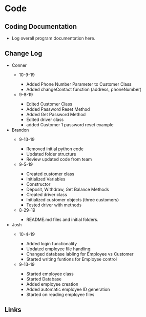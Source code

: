 <h1>Code</h1>

<h2>Coding Documentation</h2>
<ul>
	<li>Log overall program documentation here.</li>
</ul>

<h2>Change Log</h2>
<ul>
	<li>Conner</li>
	<ul>
		<li>10-9-19</li>
		<ul> 
		    	<li>Added Phone Number Parameter to Customer Class</li>
		    	<li>Added changeContact function (address, phoneNumber)</li>
		</ul>	
		<li>9-8-19</li>
		<ul> 
		    	<li>Edited Customer Class</li>
		    	<li>Added Password Reset Method</li>
		    	<li>Added Get Password Method</li>
		    	<li>Edited driver class</li>
		    	<li>added Customer 1 password reset example</li>
		</ul>	
	</ul>      
	<li>Brandon</li>
        <ul>
		<li>9-13-19</li>
		<ul>
			<li>Removed initial python code</li>
			<li>Updated folder structure</li>
			<li>Review updated code from team</li>	
		</ul>	
            	<li>9-5-19</li>
            	<ul> 
            		<li>Created customer class</li>
                    	<li>Initialized Variables</li>
                    	<li>Constructor</li>
                    	<li>Deposit, Withdraw, Get Balance Methods</li>
                    	<li>Created driver class</li>
                    	<li>Initialized customer objects (three customers)</li>
                    	<li>Tested driver with methods</li>
                </ul>			
		<li>8-29-19</li>
		<ul>
			 <li>README.md files and initial folders.</li>	
		</ul>	
	</ul>
	<li>Josh</li>
	<ul>
		<li>10-4-19</li>
		<ul>
			<li>Added login functionality</li>
			<li>Updated employee file handling</li>
			<li>Changed database labling for Employee vs Customer</li>
			<li>Started writing funtions for Employee control</li>
		</ul>
		<li>9-13-19</li>
		<ul>
			<li>Started employee class</li>
			<li>Started Database</li>
			<li>Added employee creation</li>
			<li>Added automatic employee ID generation</li>
			<li>Started on reading employee files</li>
		</ul>
	</ul>	
</ul>

<h2>Links</h2>


